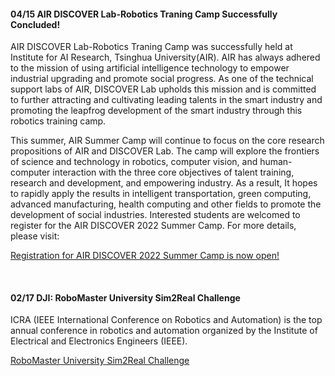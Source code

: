#### 04/15  AIR DISCOVER Lab-Robotics Traning Camp Successfully Concluded!

AIR DISCOVER Lab-Robotics Traning Camp was successfully held at Institute for AI Research, Tsinghua University(AIR). AIR has always adhered to the mission of using artificial intelligence technology to empower industrial upgrading and promote social progress. As one of the technical support labs of AIR, DISCOVER Lab upholds this mission and is committed to further attracting and cultivating leading talents in the smart industry and promoting the leapfrog development of the smart industry through this robotics training camp.

This summer, AIR Summer Camp will continue to focus on the core research propositions of AIR and DISCOVER Lab. The camp will explore the frontiers of science and technology in robotics, computer vision, and human-computer interaction with the three core objectives of talent training, research and development, and empowering industry. As a result, It hopes to rapidly apply the results in intelligent transportation, green computing, advanced manufacturing, health computing and other fields to promote the development of social industries. Interested students are welcomed to register for the AIR DISCOVER 2022 Summer Camp. For more details, please visit:

[Registration for AIR DISCOVER 2022 Summer Camp is now open!](https://mp.weixin.qq.com/s?__biz=MzI0NDg0OTI1MQ==&mid=2247492195&idx=1&sn=f8ae3376fcf9bcca90d140003db2a9a1&chksm=e9552d6fde22a4798eda1e25bc931dfe870d5535736accf55ad406589b480fe56caf36a94b5a&scene=21#wechat_redirect)

<br />


#### 02/17  DJI: RoboMaster University Sim2Real Challenge

ICRA (IEEE International Conference on Robotics and Automation) is the top annual conference in robotics and automation organized by the Institute of Electrical and Electronics Engineers (IEEE).

[RoboMaster University Sim2Real Challenge](https://air.tsinghua.edu.cn/robomaster/sim2real_icra22.html)